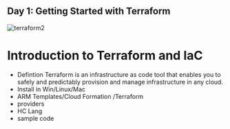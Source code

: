 ## Day 1: Getting Started with Terraform
![terraform2](https://github.com/vickydevo/Terraform-class/assets/88151516/a366d940-3d40-48c6-8426-6f601e96ba7d)
# Introduction to Terraform and IaC
 - Defintion
        Terraform is an infrastructure as code tool that enables you to safely and predictably provision and manage infrastructure in any cloud.
 - Install in Win/Linux/Mac
 - ARM Templates/Cloud Formation /Terraform
 - providers 
 - HC Lang
 - sample code